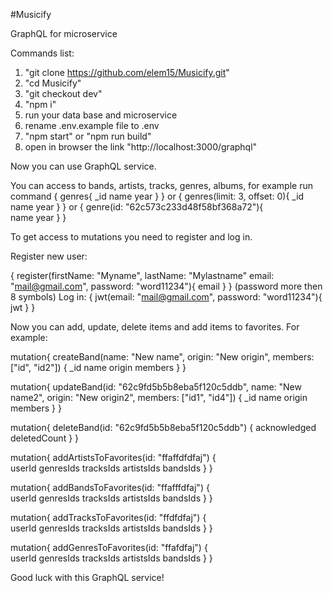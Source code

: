 #Musicify

GraphQL for microservice

Commands list: 
1. "git clone https://github.com/elem15/Musicify.git"
2. "cd Musicify"
3. "git checkout dev"
4. "npm i"
5. run your data base and microservice 
6. rename .env.example file to .env
6. "npm start" or "npm run build"
7. open in browser the link "http://localhost:3000/graphql" 

Now you can use GraphQL service. 

You can access to bands, artists, tracks, genres, albums,
for example run command 
{
  genres{
    _id
   	name
  	year
  }
}
or 
{
  genres(limit: 3, offset: 0){
    _id
   	name
  	year
  }
}
or 
{
  genre(id: "62c573c233d48f58bf368a72"){    
   	name
  	year
  }
}

To get access to mutations you need to register and log in.

Register new user: 

{
  register(firstName: "Myname", lastName: "Mylastname" email: "mail@gmail.com", password: "word11234"){
		email
  }
}
(password more then 8 symbols)
Log in: 
{
  jwt(email: "mail@gmail.com", password: "word11234"){
		jwt
  }
}

Now you can add, update, delete items and add items to favorites.
For example:

mutation{
	createBand(name: "New name", origin: "New origin", members: ["id", "id2"]) {
    _id
    name
    origin
    members
  }
}

mutation{
	updateBand(id: "62c9fd5b5b8eba5f120c5ddb", name: "New name2", origin: "New origin2", members: ["id1", "id4"]) {
    _id
    name
    origin
    members
  }
}

mutation{
	deleteBand(id: "62c9fd5b5b8eba5f120c5ddb") {
   	acknowledged
    deletedCount
  }
}

mutation{
  addArtistsToFavorites(id: "ffaffdfdfaj") {    
    userId
    genresIds
    tracksIds
    artistsIds
    bandsIds
  }
}

mutation{
  addBandsToFavorites(id: "ffafffdfaj") {    
    userId
    genresIds
    tracksIds
    artistsIds
    bandsIds
  }
}

mutation{
  addTracksToFavorites(id: "ffdfdfaj") {    
    userId
    genresIds
    tracksIds
    artistsIds
    bandsIds
  }
}

mutation{
  addGenresToFavorites(id: "ffafdfaj") {    
    userId
    genresIds
    tracksIds
    artistsIds
    bandsIds
  }
}

Good luck with this GraphQL service!
